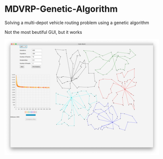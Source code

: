 # MDVRP-Genetic-Algorithm
Solving a multi-depot vehicle routing problem using a genetic algorithm

Not the most beutiful GUI, but it works

![Screenshot](screenShot.png)
